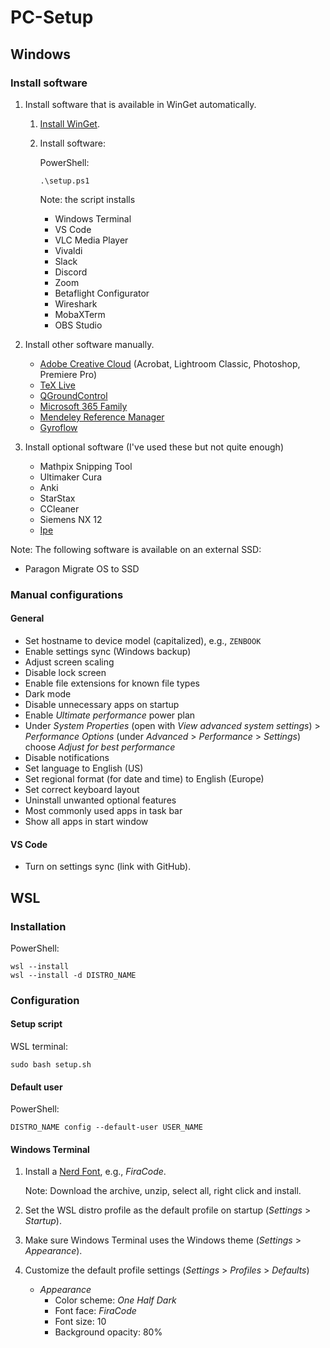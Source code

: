 # PC-Setup

## Windows

### Install software

1. Install software that is available in WinGet automatically.

    1. [Install WinGet](https://learn.microsoft.com/en-us/windows/package-manager/winget/).
    2. Install software:

        PowerShell:
        ```
        .\setup.ps1
        ```

        Note: the script installs
        - Windows Terminal
        - VS Code
        - VLC Media Player
        - Vivaldi
        - Slack
        - Discord
        - Zoom
        - Betaflight Configurator
        - Wireshark
        - MobaXTerm
        - OBS Studio

2. Install other software manually.

    - [Adobe Creative Cloud](https://apps.microsoft.com/store/detail/XPDLPKWG9SW2WD?ocid=pdpshare) (Acrobat, Lightroom Classic, Photoshop, Premiere Pro)
    - [TeX Live](https://tug.org/texlive/windows.html)
    - [QGroundControl](https://docs.qgroundcontrol.com/master/en/qgc-user-guide/getting_started/download_and_install.html)
    - [Microsoft 365 Family](https://apps.microsoft.com/detail/cfq7ttc0k5dm)
    - [Mendeley Reference Manager](https://www.mendeley.com/download-reference-manager/windows)
    - [Gyroflow](https://apps.microsoft.com/detail/9nzg7t0jcg9h)

3. Install optional software (I've used these but not quite enough)

    - Mathpix Snipping Tool
    - Ultimaker Cura
    - Anki
    - StarStax
    - CCleaner
    - Siemens NX 12
    - [Ipe](https://ipe.otfried.org)

Note: The following software is available on an external SSD:
- Paragon Migrate OS to SSD

### Manual configurations

#### General

- Set hostname to device model (capitalized), e.g., `ZENBOOK`
- Enable settings sync (Windows backup)
- Adjust screen scaling
- Disable lock screen
- Enable file extensions for known file types
- Dark mode
- Disable unnecessary apps on startup
- Enable *Ultimate performance* power plan
- Under *System Properties* (open with *View advanced system settings*) > *Performance Options* (under *Advanced* > *Performance* > *Settings*) choose *Adjust for best performance*
- Disable notifications
- Set language to English (US)
- Set regional format (for date and time) to English (Europe)
- Set correct keyboard layout
- Uninstall unwanted optional features
- Most commonly used apps in task bar
- Show all apps in start window

#### VS Code

- Turn on settings sync (link with GitHub).

## WSL

### Installation

PowerShell:
```
wsl --install
wsl --install -d DISTRO_NAME
```

### Configuration

#### Setup script

WSL terminal:
```
sudo bash setup.sh
```

#### Default user

PowerShell:
```
DISTRO_NAME config --default-user USER_NAME
```

#### Windows Terminal

1. Install a [Nerd Font](https://www.nerdfonts.com/font-downloads), e.g., *FiraCode*.

    Note: Download the archive, unzip, select all, right click and install.
2. Set the WSL distro profile as the default profile on startup (*Settings* > *Startup*).
3. Make sure Windows Terminal uses the Windows theme (*Settings* > *Appearance*).
4. Customize the default profile settings (*Settings* > *Profiles* > *Defaults*)
    - *Appearance*
        - Color scheme: *One Half Dark* 
        - Font face: *FiraCode*
        - Font size: 10
        - Background opacity: 80%
